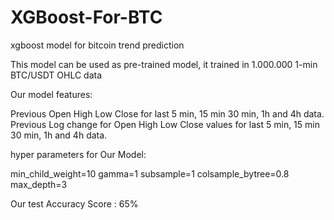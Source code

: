 # XGBoost-For-BTC
xgboost model for bitcoin trend prediction


This model can be used as pre-trained model,  it trained in 1.000.000 1-min BTC/USDT OHLC data

Our model features:

Previous  Open High Low Close for last 5 min, 15 min 30 min, 1h and 4h data.
Previous Log change for Open High Low Close  values  for  last 5 min, 15 min 30 min, 1h and 4h data.


hyper parameters for Our Model:

min_child_weight=10
gamma=1
subsample=1
colsample_bytree=0.8
max_depth=3


Our test Accuracy Score : 65%
